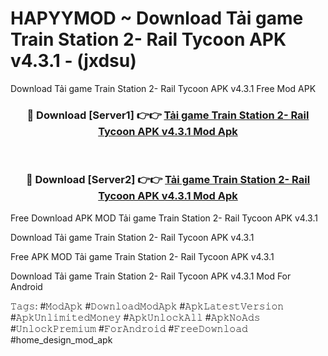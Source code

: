 # HAPYYMOD ~ Download Tải game Train Station 2- Rail Tycoon APK v4.3.1 - (jxdsu)
Download Tải game Train Station 2- Rail Tycoon APK v4.3.1 Free Mod APK

<div align="center">
<h3>🔴 Download [Server1] 👉👉 <a href="https://apk-comot.site?title=Tải_game_Train_Station_2-_Rail_Tycoon_APK_v4.3.1">Tải game Train Station 2- Rail Tycoon APK v4.3.1 Mod Apk</a></h3><br>

<h3>🔴 Download [Server2] 👉👉 <a href="https://apk-comot.site?title=Tải_game_Train_Station_2-_Rail_Tycoon_APK_v4.3.1">Tải game Train Station 2- Rail Tycoon APK v4.3.1 Mod Apk</a></h3>
</div>


Free Download APK MOD Tải game Train Station 2- Rail Tycoon APK v4.3.1

Download Tải game Train Station 2- Rail Tycoon APK v4.3.1 

Free APK MOD Tải game Train Station 2- Rail Tycoon APK v4.3.1 

Download Tải game Train Station 2- Rail Tycoon APK v4.3.1 Mod For Android

𝚃𝚊𝚐𝚜: #𝙼𝚘𝚍𝙰𝚙𝚔 #𝙳𝚘𝚠𝚗𝚕𝚘𝚊𝚍𝙼𝚘𝚍𝙰𝚙𝚔 #𝙰𝚙𝚔𝙻𝚊𝚝𝚎𝚜𝚝𝚅𝚎𝚛𝚜𝚒𝚘𝚗 #𝙰𝚙𝚔𝚄𝚗𝚕𝚒𝚖𝚒𝚝𝚎𝚍𝙼𝚘𝚗𝚎𝚢 #𝙰𝚙𝚔𝚄𝚗𝚕𝚘𝚌𝚔𝙰𝚕𝚕 #𝙰𝚙𝚔𝙽𝚘𝙰𝚍𝚜 #𝚄𝚗𝚕𝚘𝚌𝚔𝙿𝚛𝚎𝚖𝚒𝚞𝚖 #𝙵𝚘𝚛𝙰𝚗𝚍𝚛𝚘𝚒𝚍 #𝙵𝚛𝚎𝚎𝙳𝚘𝚠𝚗𝚕𝚘𝚊𝚍 #home_design_mod_apk